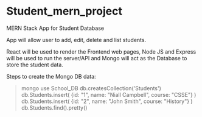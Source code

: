 # Student_mern_project
MERN Stack App for Student Database

App will allow user to add, edit, delete and list students. 

React will be used to render the Frontend web pages, Node JS and Express will be used to run the server/API and Mongo will act as the Database to store the student data. 

Steps to create the Mongo DB data:

> mongo
> use School_DB
> db.createsCollection('Students')
> db.Students.insert( {id: "1", name: "Niall Campbell", course: "CSSE"} )
> db.Students.insert( {id: "2", name: "John Smith", course: "History"} )
> db.Students.find().pretty()

